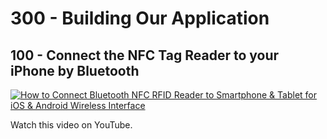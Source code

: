 # 300 - Building Our Application

## 100 - Connect the NFC Tag Reader to your iPhone by Bluetooth

[![How to Connect Bluetooth NFC RFID Reader to Smartphone & Tablet for iOS & Android Wireless Interface](https://img.youtube.com/vi/DHpsBZqIaFE/0.jpg)](https://www.youtube.com/watch?v=DHpsBZqIaFE "How to Connect Bluetooth NFC RFID Reader to Smartphone & Tablet for iOS & Android Wireless Interface")

Watch this video on YouTube.


